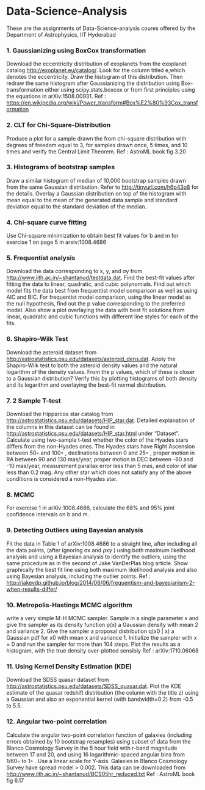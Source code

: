 # Data-Science-Analysis
These are the assignments of Data-Science-analysis coures offered by the Department of Astrophysics, IIT Hyderabad

### 1. Gaussianizing using BoxCox transformation
Download the eccentricity distribution of exoplanets from the exoplanet catalog http://exoplanet.eu/catalog/. Look for the column titled e,which denotes the eccentricity. Draw the histogram of this distribution. Then redraw the same histogram after Gaussianizing the distribution using Box-transformation either using scipy.stats.boxcox or from first principles using the equations in arXiv:1508.00931.
Ref : https://en.wikipedia.org/wiki/Power_transform#Box%E2%80%93Cox_transformation


### 2. CLT for Chi-Square-Distribution
Produce a plot for a sample drawn the from chi-square distribution with degrees of freedom equal to 3, for samples drawn once, 5 times, and 10 times and verify the Central Limit Theorem.
Ref : AstroML book fig 3.20


### 3. Histograms of bootstrap samples
Draw a similar histogram of median of 10,000 bootstrap samples drawn from the same Gaussian distribution. Refer to http://tinyurl.com/h6p43o8 for the details. Overlay a Gaussian distribution on top of the histogram with mean equal to the mean
of the generated data sample and standard deviation equal to the standard
deviation of the median. 


### 4. Chi-square curve fitting
Use Chi-square minimization to obtain best fit values for b and m for exercise 1 on page 5 in arxiv:1008.4686


### 5. Frequentist analysis
Download the data corresponding to x, y, and σy from http://www.iith.ac.in/~shantanud/testdata.dat. Find the best-fit values after fitting the data to linear, quadratic, and cubic polynomials. Find out which model fits the data best from frequentist model comparison as well as using AIC and BIC. For frequentist model comparison, using the linear model as the null hypothesis, find out the p value corresponding to the preferred model. Also show a plot overlaying the data with best fit solutions from linear, quadratic and cubic functions with different line styles for each of the fits.


### 6. Shapiro-Wilk Test
Download the asteroid dataset from http://astrostatistics.psu.edu/datasets/asteroid_dens.dat. Apply the Shapiro-Wilk test to both the asteroid density values and the natural logarithm of the density values. From the p values, which of these is closer to a Gaussian distribution? Verify this by plotting histograms of both density and its logarithm and overlaying the best-fit normal distribution.


### 7. 2 Sample T-test
Download the Hipparcos star catalog from http://astrostatistics.psu.edu/datasets/HIP_star.dat. Detailed explanation of the columns in this dataset can be found in http://astrostatistics.psu.edu/datasets/HIP_star.html under “Dataset”. Calculate using two-sample t-test whether the color of the Hyades stars differs from the non-Hyades ones. The Hyades stars have Right Ascension between 50◦ and 100◦ , declinations between 0 and 25◦ , proper motion in RA between 90 and 130 mas/year, proper motion in DEC between -60 and -10 mas/year, measurement parallax error less than 5 mas, and color of star less than 0.2 mag. Any other star which does not satisfy any of the above conditions is considered a non-Hyades star.


### 8. MCMC
For exercise 1 in arXiv:1008.4686, calculate the 68% and 95% joint confidence intervals on b and m.


### 9. Detecting Outliers using Bayesian analysis
Fit the data in Table 1 of arXiv:1008.4686 to a straight line, after including all the data points, (after ignoring σx and ρxy ) using both maximum likelihood analysis and using a Bayesian analysis to identify the outliers, using the same procedure as in the second of Jake VanDerPlas blog article. Show graphically the best fit line using both maximum likelihood analysis and also using Bayesian analysis, including the outlier points.
Ref : http://jakevdp.github.io/blog/2014/06/06/frequentism-and-bayesianism-2-when-results-differ/


### 10. Metropolis-Hastings MCMC algorithm
write a very simple M-H MCMC sampler. Sample in a single parameter x and give the sampler as its density function p(x) a Gaussian density with mean 2 and variance 2. Give the sampler a proposal distribution q(x0 | x) a Gaussian pdf for x0 with mean x and variance 1. Initialize the sampler with x = 0 and run the sampler for more than 104 steps. Plot the results as a histogram, with the true density over-plotted sensibly
Ref : arXiv:1710.06068


### 11. Using Kernel Density Estimation (KDE)
Download the SDSS quasar dataset from http://astrostatistics.psu.edu/datasets/SDSS_quasar.dat. Plot the KDE estimate of the quasar redshift distribution (the column with the title z) using a Gaussian and also an exponential kernel (with bandwidth=0.2) from -0.5 to 5.5.


### 12. Angular two-point correlation
Calculate the angular two-point correlation function of galaxies (including errors obtained by 10 bootstrap resamples) using subset of data from the Blanco Cosmology Survey in the 5 hour field with r-band magnitude between 17 and 20, and using 16 logarithmic-spaced angular bins from 1/60◦ to 1◦ . Use a linear scale for Y-axis. Galaxies in Blanco Cosmology Survey have spread model > 0.002. This data can be downloaded from http://www.iith.ac.in/~shantanud/BCS05hr_reduced.txt 
Ref : AstroML book fig 6.17
